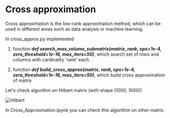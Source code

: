 # Cross approximation


Cross approximation is the low-rank approximation method, which can be used in different areas such as data analysis or machine learning.


In cross_approx.py implemented 

1. function ***def search_max_volume_submatrix(matrix, rank, eps=1e-4, zero_threshold=1e-16, max_iters=50)***, which search set of rows and columns with cardinality 'rank' each.

2. function ***def build_cross_approx(matrix, rank, eps=1e-4, zero_threshold=1e-16, max_iters=50)***, which build cross approximation of matrix


Let's check algorithm on Hilbert matrix (with shape (1000, 1000))

![Hilbert](https://raw.githubusercontent.com/3Jlou4eJluk/projects/main/cross_approximation/img/dependence_plot.png)


In Cross_Approximation.ipynb you can check this algorithm on other matrix.
